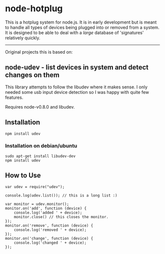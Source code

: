 # node-hotplug

This is a hotplug system for node.js. It is in early development but is meant to handle all types of devices being plugged into or removed from a system. It is designed to be able to deal with a *large* database of 'signatures' relatively quickly.


----

Original projects this is based on:

## node-udev - list devices in system and detect changes on them

This library attempts to follow the libudev where it makes sense. I only needed some usb input device detection so I was happy with quite few features.

Requires node-v0.8.0 and libudev.

## Installation

    npm install udev

### Installation on debian/ubuntu

    sudo apt-get install libudev-dev
    npm install udev

## How to Use

    var udev = require("udev");

    console.log(udev.list()); // this is a long list :)

    var monitor = udev.monitor();
    monitor.on('add', function (device) {
        console.log('added ' + device);
        monitor.close() // this closes the monitor.
    });
    monitor.on('remove', function (device) {
        console.log('removed ' + device);
    });
    monitor.on('change', function (device) {
        console.log('changed ' + device);
    });
